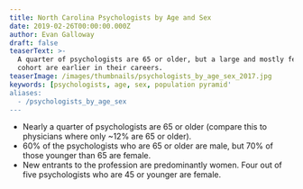 ```yaml
---
title: North Carolina Psychologists by Age and Sex
date: 2019-02-26T00:00:00.000Z
author: Evan Galloway
draft: false
teaserText: >-
  A quarter of psychologists are 65 or older, but a large and mostly female
  cohort are earlier in their careers.
teaserImage: /images/thumbnails/psychologists_by_age_sex_2017.jpg
keywords: [psychologists, age, sex, population pyramid'
aliases:
  - /psychologists_by_age_sex
---
```



<ul>

<li>Nearly a quarter of psychologists are 65 or older (compare this to physicians where only ~12% are 65 or older).</li>

<li>60% of the psychologists who are 65 or older are male, but 70% of those younger than 65 are female.</li>

<li>New entrants to the profession are predominantly women.  Four out of five psychologists who are 45 or younger are female.</li>

</ul>
<div id='viewof-layout' class="control"></div>
<div id='chart'></div>

<script type=module>

import {Runtime, Inspector} from "https://unpkg.com/@observablehq/runtime@3/dist/runtime.js";
import define from "https://api.observablehq.com/@gallowayevan/population-structure-for-north-carolina-psychologists-20.js?v=3";
  
  const renders = {
    "viewof layout": "#viewof-layout",
    "chart": "#chart"
  };

  for (let i in renders)
    renders[i] = document.querySelector(renders[i]);

const runtime = new Runtime();
const main = runtime.module(define, name => {
if (renders[name]){
      return new Inspector(renders[name]);
    } else {
        return true;
    }
});

</script>
